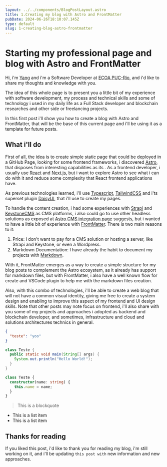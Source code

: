 ```yaml
---
layout: ../../components/BlogPostLayout.astro
title: 1.Creating my blog with Astro and FrontMatter
pubDate: 2024-06-26T18:10:07.145Z
type: default
slug: 1-creating-blog-astro-frontmatter
---
```


# Starting my professional page and blog with Astro and FrontMatter

Hi, i'm [Yang](https://www.linkedin.com/in/yangricardo/) and i'm a Software Developer at [ECOA PUC-Rio](https://www.linkedin.com/company/ecoapucrio/mycompany/), and i'd like to share my thoughts and knowledge with you.

The idea of this whole page is to present you a little bit of my experience with software development, my process and technical skills and some of technology i used in my daily life as a Full Stack developer and blockchain researches and other side or freelancing projects.

In this first post i'll show you how to create a blog with Astro and FrontMatter, that will be the base of this current page and i'll be using it as a template for future posts.

## What i'll do

First of all, the idea is to create simple static page that could be deployed in a GitHub Page, looking for some frontend frameworks, i discovered [Astro](https://astro.build/), that disposes from interesting capabilities as its . As a frontend developer, i usually use [React](https://pt-br.react.dev/) and [Next.js](https://nextjs.org/), but i want to explore Astro to see what i can do with it and reduce some complexity that React frontend applications have.

As previous technologies learned, i'll use [Typescript](https://www.typescriptlang.org/), [TailwindCSS](https://tailwindcss.com/) and i'ts superset plugin [DaisyUI](https://daisyui.com/), that i'll use to create my pages.

To handle the content creation, i had some experiences with [Strapi](https://strapi.io/) and [KeystoneCMS](https://keystonejs.com/) as CMS platforms, i also could go to use other headless solutions as exposed at [Astro CMS integration page](https://docs.astro.build/en/guides/cms/) suggests, but i wanted to have a little bit of experience with [FrontMatter](https://frontmatter.codes/). There is two main reasons to it:

1. Price: I don't want to pay for a CMS solution or hosting a server, like Strapi and Keystone, or even a Wordpress.
2. Markdown Documentation: I have already the habit to document my projects with [Markdown](https://www.markdownguide.com/).

With it, FrontMatter emerges as a way to create a simple structure for my blog posts to complement the Astro ecosystem, as it already has support for markdown files, but with FrontMatter, i also have a well known flow for create and VSCode plugin to help me with the markdown files creation.

Also, with this combo of technologies, i'll be able to create a web blog that will not have a common visual identity, giving me free to create a system design and enabling to improve this aspect of my frontend and UI design skills. Note that other posts may note focus on frontend, i'll also share with you some of my projects and approaches i adopted as backend and blockchain developer, and sometimes, infrastructure and cloud and solutions architectures technics in general.

```json
{
  "teste": "yoo"
}
```

```java
class Teste {
  public static void main(String[] args) {
    System.out.println("Hello World!");
  }
}
```

```typescript
class Teste {
  constructor(name: string) {
    this.name = name;
  }
}
```

> This is a blockquote

- This is a list item
- This is a list item

## Thanks for reading

If you liked this post, i'd like to thank you for reading my blog, i'm still working on it, and i'll be updating `this post with` new information and new approaches.
